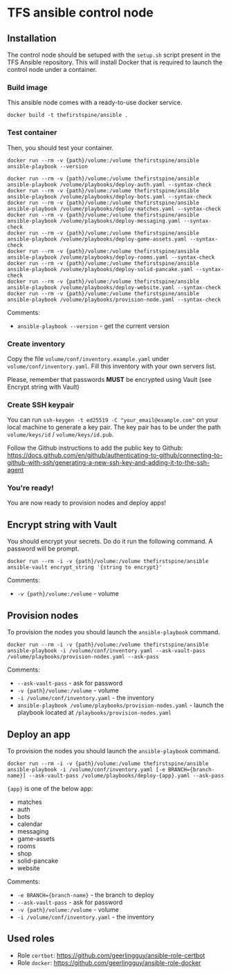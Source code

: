 # TFS ansible control node

## Installation

The control node should be setuped with the `setup.sh` script present in the TFS Ansible repository. This will install Docker that is required to launch the control node under a container.

### Build image

This ansible node comes with a ready-to-use docker service.

```
docker build -t thefirstspine/ansible .
```

### Test container

Then, you should test your container.

```
docker run --rm -v {path}/volume:/volume thefirstspine/ansible ansible-playbook --version
```

```
docker run --rm -v {path}/volume:/volume thefirstspine/ansible ansible-playbook /volume/playbooks/deploy-auth.yaml --syntax-check
docker run --rm -v {path}/volume:/volume thefirstspine/ansible ansible-playbook /volume/playbooks/deploy-bots.yaml --syntax-check
docker run --rm -v {path}/volume:/volume thefirstspine/ansible ansible-playbook /volume/playbooks/deploy-matches.yaml --syntax-check
docker run --rm -v {path}/volume:/volume thefirstspine/ansible ansible-playbook /volume/playbooks/deploy-messaging.yaml --syntax-check
docker run --rm -v {path}/volume:/volume thefirstspine/ansible ansible-playbook /volume/playbooks/deploy-game-assets.yaml --syntax-check
docker run --rm -v {path}/volume:/volume thefirstspine/ansible ansible-playbook /volume/playbooks/deploy-rooms.yaml --syntax-check
docker run --rm -v {path}/volume:/volume thefirstspine/ansible ansible-playbook /volume/playbooks/deploy-solid-pancake.yaml --syntax-check
docker run --rm -v {path}/volume:/volume thefirstspine/ansible ansible-playbook /volume/playbooks/deploy-website.yaml --syntax-check
docker run --rm -v {path}/volume:/volume thefirstspine/ansible ansible-playbook /volume/playbooks/provision-node.yaml --syntax-check
```

Comments:
- `ansible-playbook --version` - get the current version

### Create inventory

Copy the file `volume/conf/inventory.example.yaml` under `volume/conf/inventory.yaml`. Fill this inventory with your own servers list.

Please, remember that passwords **MUST** be encrypted using Vault (see Encrypt string with Vault)

### Create SSH keypair

You can run `ssh-keygen -t ed25519 -C "your_email@example.com"` on your local machine to generate a key pair. The key pair has to be under the path `volume/keys/id` / `volume/keys/id.pub`.

Follow the Github instructions to add the public key to Github: https://docs.github.com/en/github/authenticating-to-github/connecting-to-github-with-ssh/generating-a-new-ssh-key-and-adding-it-to-the-ssh-agent

### You're ready!

You are now ready to provision nodes and deploy apps!

## Encrypt string with Vault

You should encrypt your secrets. Do do it run the following command. A password will be prompt.

```
docker run --rm -i -v {path}/volume:/volume thefirstspine/ansible ansible-vault encrypt_string '{string to encrypt}'
```

Comments:
- `-v {path}/volume:/volume` - volume

## Provision nodes

To provision the nodes you should launch the `ansible-playbook` command.

```
docker run --rm -i -v {path}/volume:/volume thefirstspine/ansible ansible-playbook -i /volume/conf/inventory.yaml --ask-vault-pass /volume/playbooks/provision-nodes.yaml --ask-pass
```

Comments:
- `--ask-vault-pass` - ask for password
- `-v {path}/volume:/volume` - volume
- `-i /volume/conf/inventory.yaml` - the inventory
- `ansible-playbook /volume/playbooks/provision-nodes.yaml` - launch the playbook located at `/playbooks/provision-nodes.yaml`

## Deploy an app

To provision the nodes you should launch the `ansible-playbook` command.

```
docker run --rm -i -v {path}/volume:/volume thefirstspine/ansible ansible-playbook -i /volume/conf/inventory.yaml [-e BRANCH={branch-name}] --ask-vault-pass /volume/playbooks/deploy-{app}.yaml --ask-pass
```

`{app}` is one of the below app:
- matches
- auth
- bots
- calendar
- messaging
- game-assets
- rooms
- shop
- solid-pancake
- website

Comments:
- `-e BRANCH={branch-name}` - the branch to deploy
- `--ask-vault-pass` - ask for password
- `-v {path}/volume:/volume` - volume
- `-i /volume/conf/inventory.yaml` - the inventory

## Used roles

- Role `certbot`: https://github.com/geerlingguy/ansible-role-certbot
- Role `docker`: https://github.com/geerlingguy/ansible-role-docker
